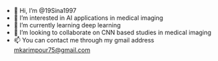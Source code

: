 - 👋 Hi, I’m @19Sina1997
- 👀 I’m interested in AI applications in medical imaging
- 🌱 I’m currently learning deep learning
- 💞️ I’m looking to collaborate on CNN based studies in medical imaging
- 📫 You can contact me through my gmail address  mkarimpour75@gmail.com

<!---
19Sina1997/19Sina1997 is a ✨ special ✨ repository because its `README.md` (this file) appears on your GitHub profile.
You can click the Preview link to take a look at your changes.
--->
